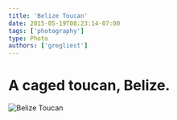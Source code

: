 ```yaml
---
title: 'Belize Toucan'
date: 2015-05-19T08:23:14-07:00
tags: ['photography']
type: Photo
authors: ['gregliest']
---
```


# A caged toucan, Belize.

![Belize Toucan](/static/images/photography/belize-toucan.jpg)
